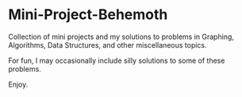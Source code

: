 # Mini-Project-Behemoth
Collection of mini projects and my solutions to problems in Graphing, Algorithms, Data Structures, and other miscellaneous topics.

For fun, I may occasionally include silly solutions to some of these problems.

Enjoy.
